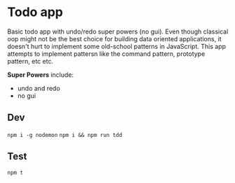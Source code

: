 # Todo app

Basic todo app with undo/redo super powers (no gui). Even though classical oop might not be the best choice for building data oriented applications, it doesn't hurt to implement some old-school patterns in JavaScript. This app attempts to implement pattersn like the command pattern, prototype pattern, etc etc.

**Super Powers** include:

- undo and redo
- no gui

## Dev

`npm i -g nodemon`
`npm i && npm run tdd`

## Test

`npm t`
